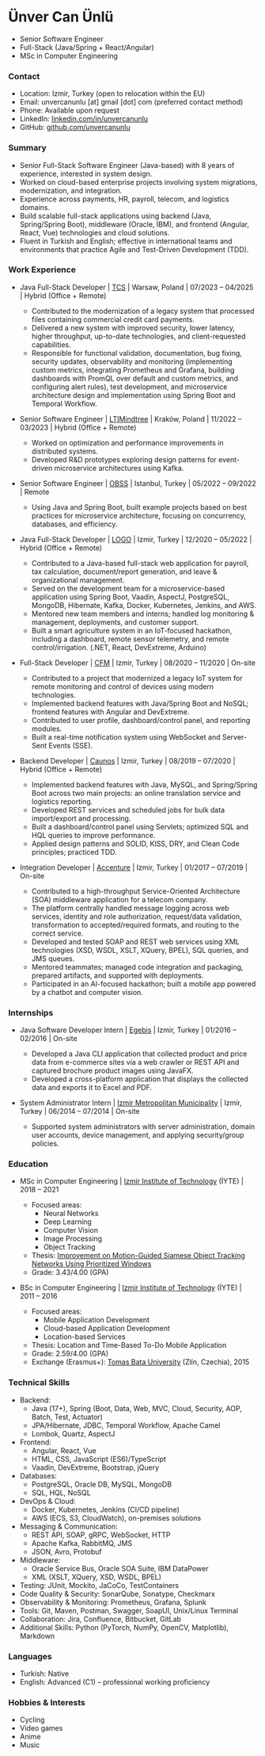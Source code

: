 # Ünver Can Ünlü

* Senior Software Engineer
* Full-Stack (Java/Spring + React/Angular)
* MSc in Computer Engineering

### Contact

* Location: Izmir, Turkey (open to relocation within the EU)
* Email: unvercanunlu [at] gmail [dot] com (preferred contact method)
* Phone: Available upon request
* LinkedIn: [linkedin.com/in/unvercanunlu](https://www.linkedin.com/in/unvercanunlu)
* GitHub: [github.com/unvercanunlu](https://github.com/unvercanunlu)

### Summary

- Senior Full-Stack Software Engineer (Java-based) with 8 years of experience, interested in system design.
- Worked on cloud-based enterprise projects involving system migrations, modernization, and integration.
- Experience across payments, HR, payroll, telecom, and logistics domains.
- Build scalable full-stack applications using backend (Java, Spring/Spring Boot), middleware (Oracle, IBM), and frontend (Angular, React, Vue)
  technologies and cloud solutions.
- Fluent in Turkish and English; effective in international teams and environments that practice Agile and Test-Driven Development (TDD).

### Work Experience

- Java Full-Stack Developer | [TCS](https://www.tcs.com) | Warsaw, Poland | 07/2023 – 04/2025 | Hybrid (Office + Remote)
    * Contributed to the modernization of a legacy system that processed files containing commercial credit card payments.
    * Delivered a new system with improved security, lower latency, higher throughput, up-to-date technologies, and client-requested capabilities.
    * Responsible for functional validation, documentation, bug fixing, security updates, observability and monitoring (implementing custom metrics,
      integrating Prometheus and Grafana, building dashboards with PromQL over default and custom metrics, and configuring alert rules), test
      development, and microservice architecture design and implementation using Spring Boot and Temporal Workflow.

- Senior Software Engineer | [LTIMindtree](https://www.ltimindtree.com) | Kraków, Poland | 11/2022 – 03/2023 | Hybrid (Office + Remote)
    * Worked on optimization and performance improvements in distributed systems.
    * Developed R&D prototypes exploring design patterns for event-driven microservice architectures using Kafka.

- Senior Software Engineer | [OBSS](https://obss.tech) | Istanbul, Turkey | 05/2022 – 09/2022 | Remote
    * Using Java and Spring Boot, built example projects based on best practices for microservice architecture, focusing on concurrency, databases,
      and efficiency.

- Java Full-Stack Developer | [LOGO](https://www.logo.com.tr) | Izmir, Turkey | 12/2020 – 05/2022 | Hybrid (Office + Remote)
    * Contributed to a Java-based full-stack web application for payroll, tax calculation, document/report generation, and leave & organizational
      management.
    * Served on the development team for a microservice-based application using Spring Boot, Vaadin, AspectJ, PostgreSQL, MongoDB, Hibernate, Kafka,
      Docker, Kubernetes, Jenkins, and AWS.
    * Mentored new team members and interns; handled log monitoring & management, deployments, and customer support.
    * Built a smart agriculture system in an IoT-focused hackathon, including a dashboard, remote sensor telemetry, and remote control/irrigation.
      (.NET, React, DevExtreme, Arduino)

- Full-Stack Developer | [CFM](https://www.cfm.com.tr) | Izmir, Turkey | 08/2020 – 11/2020 | On-site
    * Contributed to a project that modernized a legacy IoT system for remote monitoring and control of devices using modern technologies.
    * Implemented backend features with Java/Spring Boot and NoSQL; frontend features with Angular and DevExtreme.
    * Contributed to user profile, dashboard/control panel, and reporting modules.
    * Built a real-time notification system using WebSocket and Server-Sent Events (SSE).

- Backend Developer | [Caunos](https://www.caunos.com) | Izmir, Turkey | 08/2019 – 07/2020 | Hybrid (Office + Remote)
    * Implemented backend features with Java, MySQL, and Spring/Spring Boot across two main projects: an online translation service and logistics
      reporting.
    * Developed REST services and scheduled jobs for bulk data import/export and processing.
    * Built a dashboard/control panel using Servlets; optimized SQL and HQL queries to improve performance.
    * Applied design patterns and SOLID, KISS, DRY, and Clean Code principles; practiced TDD.

- Integration Developer | [Accenture](https://www.accenture.com) | Izmir, Turkey | 01/2017 – 07/2019 | On-site
    * Contributed to a high-throughput Service-Oriented Architecture (SOA) middleware application for a telecom company.
    * The platform centrally handled message logging across web services, identity and role authorization, request/data validation, transformation to
      accepted/required formats, and routing to the correct service.
    * Developed and tested SOAP and REST web services using XML technologies (XSD, WSDL, XSLT, XQuery, BPEL), SQL queries, and JMS queues.
    * Mentored teammates; managed code integration and packaging, prepared artifacts, and supported with deployments.
    * Participated in an AI-focused hackathon; built a mobile app powered by a chatbot and computer vision.

### Internships

- Java Software Developer Intern | [Egebis](http://www.egebis.com) | Izmir, Turkey | 01/2016 – 02/2016 | On-site
    * Developed a Java CLI application that collected product and price data from e-commerce sites via a web crawler or REST API and captured brochure
      product images using JavaFX.
    * Developed a cross-platform application that displays the collected data and exports it to Excel and PDF.

- System Administrator Intern | [Izmir Metropolitan Municipality](https://www.izmir.bel.tr) | Izmir, Turkey | 06/2014 – 07/2014 | On-site
    * Supported system administrators with server administration, domain user accounts, device management, and applying security/group policies.

### Education

- MSc in Computer Engineering | [Izmir Institute of Technology](https://iyte.edu.tr) (İYTE) | 2018 – 2021
    * Focused areas:
        * Neural Networks
        * Deep Learning
        * Computer Vision
        * Image Processing
        * Object Tracking
    * Thesis: [Improvement on Motion-Guided Siamese Object Tracking Networks Using Prioritized Windows](https://tez.yok.gov.tr/UlusalTezMerkezi/TezGoster?key=_F5QEpayDXGqGZlp9XiFtHc6hV73AWqDWZV-PAGAelqQTgSnY1psMEUyArZs_zky)
    * Grade: 3.43/4.00 (GPA)

- BSc in Computer Engineering | [Izmir Institute of Technology](https://iyte.edu.tr) (İYTE) | 2011 – 2016
    * Focused areas:
        * Mobile Application Development
        * Cloud-based Application Development
        * Location-based Services
    * Thesis: Location and Time-Based To-Do Mobile Application
    * Grade: 2.59/4.00 (GPA)
    * Exchange (Erasmus+): [Tomas Bata University](https://www.utb.cz) (Zlín, Czechia), 2015

### Technical Skills

- Backend:
    * Java (17+), Spring (Boot, Data, Web, MVC, Cloud, Security, AOP, Batch, Test, Actuator)
    * JPA/Hibernate, JDBC, Temporal Workflow, Apache Camel
    * Lombok, Quartz, AspectJ
- Frontend:
    * Angular, React, Vue
    * HTML, CSS, JavaScript (ES6)/TypeScript
    * Vaadin, DevExtreme, Bootstrap, jQuery
- Databases:
    * PostgreSQL, Oracle DB, MySQL, MongoDB
    * SQL, HQL, NoSQL
- DevOps & Cloud:
    * Docker, Kubernetes, Jenkins (CI/CD pipeline)
    * AWS (ECS, S3, CloudWatch), on-premises solutions
- Messaging & Communication:
    * REST API, SOAP, gRPC, WebSocket, HTTP
    * Apache Kafka, RabbitMQ, JMS
    * JSON, Avro, Protobuf
- Middleware:
    * Oracle Service Bus, Oracle SOA Suite, IBM DataPower
    * XML (XSLT, XQuery, XSD, WSDL, BPEL)
- Testing: JUnit, Mockito, JaCoCo, TestContainers
- Code Quality & Security: SonarQube, Sonatype, Checkmarx
- Observability & Monitoring: Prometheus, Grafana, Splunk
- Tools: Git, Maven, Postman, Swagger, SoapUI, Unix/Linux Terminal
- Collaboration: Jira, Confluence, Bitbucket, GitLab
- Additional Skills: Python (PyTorch, NumPy, OpenCV, Matplotlib), Markdown

### Languages

* Turkish: Native
* English: Advanced (C1) – professional working proficiency

### Hobbies & Interests

* Cycling
* Video games
* Anime
* Music
